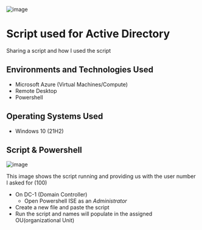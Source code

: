 <p align="center">

![image](https://github.com/CopaceticWill/ticket-lifecycle/assets/137100082/dd0f2862-3c27-4190-adb4-11b5c4fcd0e9)
</p>

<h1>Script used for Active Directory</h1>
Sharing a script and how I used the script


<h2>Environments and Technologies Used</h2>

- Microsoft Azure (Virtual Machines/Compute)
- Remote Desktop
- Powershell

<h2>Operating Systems Used </h2>

- Windows 10</b> (21H2)

<h2>Script & Powershell</h2>

<p>

![image](https://github.com/CopaceticWill/ticket-lifecycle/assets/137100082/ee8f26b3-f206-4aa9-94a3-0b2c97b37c47)
</p>
<p>
This image shows the script running and providing us with the user number I asked for (100)

  - On DC-1 (Domain Controller) 
    - Open Powershell ISE as an _Administrator_
  - Create a new file and paste the script 
  - Run the script and names will populate in the assigned OU(organizational Unit)
</p>
<br />

<p>


